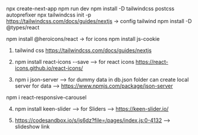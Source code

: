 npx create-next-app
npm run dev
npm install -D tailwindcss postcss autoprefixer
npx tailwindcss init -p
https://tailwindcss.com/docs/guides/nextjs  -> config tailwind
npm install -D @types/react

npm install @heroicons/react  -> for icons
npm install js-cookie

1. tailwind css 
    https://tailwindcss.com/docs/guides/nextjs
2. npm install react-icons --save --> for react icons https://react-icons.github.io/react-icons/

3. npm i json-server --> for dummy data in db.json folder can create local server for data --> https://www.npmjs.com/package/json-server

<!-- slideshow  -->
npm i react-responsive-carousel




4. npm install keen-slider --> for Sliders --> https://keen-slider.io/

5. https://codesandbox.io/s/js6dz?file=/pages/index.js:0-4132 --> slideshow link